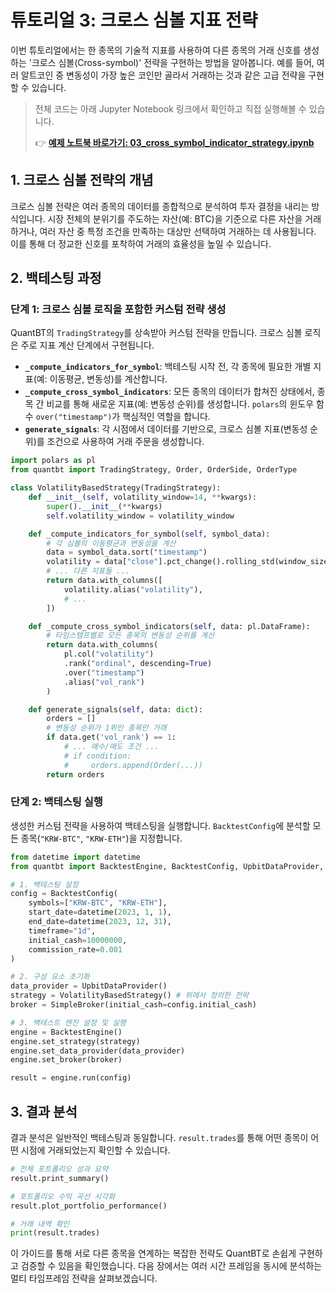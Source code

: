 # 튜토리얼 3: 크로스 심볼 지표 전략

이번 튜토리얼에서는 한 종목의 기술적 지표를 사용하여 다른 종목의 거래 신호를 생성하는 '크로스 심볼(Cross-symbol)' 전략을 구현하는 방법을 알아봅니다. 예를 들어, 여러 알트코인 중 변동성이 가장 높은 코인만 골라서 거래하는 것과 같은 고급 전략을 구현할 수 있습니다.

> 전체 코드는 아래 Jupyter Notebook 링크에서 확인하고 직접 실행해볼 수 있습니다.
>
> 👉 **[예제 노트북 바로가기: 03_cross_symbol_indicator_strategy.ipynb](../examples/03_cross_symbol_indicator_strategy.ipynb)**

## 1. 크로스 심볼 전략의 개념

크로스 심볼 전략은 여러 종목의 데이터를 종합적으로 분석하여 투자 결정을 내리는 방식입니다. 시장 전체의 분위기를 주도하는 자산(예: BTC)을 기준으로 다른 자산을 거래하거나, 여러 자산 중 특정 조건을 만족하는 대상만 선택하여 거래하는 데 사용됩니다. 이를 통해 더 정교한 신호를 포착하여 거래의 효율성을 높일 수 있습니다.

## 2. 백테스팅 과정

### 단계 1: 크로스 심볼 로직을 포함한 커스텀 전략 생성

QuantBT의 `TradingStrategy`를 상속받아 커스텀 전략을 만듭니다. 크로스 심볼 로직은 주로 지표 계산 단계에서 구현됩니다.

- **`_compute_indicators_for_symbol`**: 백테스팅 시작 전, 각 종목에 필요한 개별 지표(예: 이동평균, 변동성)를 계산합니다.
- **`_compute_cross_symbol_indicators`**: 모든 종목의 데이터가 합쳐진 상태에서, 종목 간 비교를 통해 새로운 지표(예: 변동성 순위)를 생성합니다. `polars`의 윈도우 함수 `over("timestamp")`가 핵심적인 역할을 합니다.
- **`generate_signals`**: 각 시점에서 데이터를 기반으로, 크로스 심볼 지표(변동성 순위)를 조건으로 사용하여 거래 주문을 생성합니다.

```python
import polars as pl
from quantbt import TradingStrategy, Order, OrderSide, OrderType

class VolatilityBasedStrategy(TradingStrategy):
    def __init__(self, volatility_window=14, **kwargs):
        super().__init__(**kwargs)
        self.volatility_window = volatility_window

    def _compute_indicators_for_symbol(self, symbol_data):
        # 각 심볼의 이동평균과 변동성을 계산
        data = symbol_data.sort("timestamp")
        volatility = data["close"].pct_change().rolling_std(window_size=self.volatility_window)
        # ... 다른 지표들 ...
        return data.with_columns([
            volatility.alias("volatility"),
            # ...
        ])

    def _compute_cross_symbol_indicators(self, data: pl.DataFrame):
        # 타임스탬프별로 모든 종목의 변동성 순위를 계산
        return data.with_columns(
            pl.col("volatility")
            .rank("ordinal", descending=True)
            .over("timestamp")
            .alias("vol_rank")
        )

    def generate_signals(self, data: dict):
        orders = []
        # 변동성 순위가 1위인 종목만 거래
        if data.get('vol_rank') == 1:
            # ... 매수/매도 조건 ...
            # if condition:
            #     orders.append(Order(...))
        return orders
```

### 단계 2: 백테스팅 실행

생성한 커스텀 전략을 사용하여 백테스팅을 실행합니다. `BacktestConfig`에 분석할 모든 종목(`"KRW-BTC"`, `"KRW-ETH"`)을 지정합니다.

```python
from datetime import datetime
from quantbt import BacktestEngine, BacktestConfig, UpbitDataProvider, SimpleBroker

# 1. 백테스팅 설정
config = BacktestConfig(
    symbols=["KRW-BTC", "KRW-ETH"],
    start_date=datetime(2023, 1, 1),
    end_date=datetime(2023, 12, 31),
    timeframe="1d",
    initial_cash=10000000,
    commission_rate=0.001
)

# 2. 구성 요소 초기화
data_provider = UpbitDataProvider()
strategy = VolatilityBasedStrategy() # 위에서 정의한 전략
broker = SimpleBroker(initial_cash=config.initial_cash)

# 3. 백테스트 엔진 설정 및 실행
engine = BacktestEngine()
engine.set_strategy(strategy)
engine.set_data_provider(data_provider)
engine.set_broker(broker)

result = engine.run(config)
```

## 3. 결과 분석

결과 분석은 일반적인 백테스팅과 동일합니다. `result.trades`를 통해 어떤 종목이 어떤 시점에 거래되었는지 확인할 수 있습니다.

```python
# 전체 포트폴리오 성과 요약
result.print_summary()

# 포트폴리오 수익 곡선 시각화
result.plot_portfolio_performance()

# 거래 내역 확인
print(result.trades)
```

이 가이드를 통해 서로 다른 종목을 연계하는 복잡한 전략도 QuantBT로 손쉽게 구현하고 검증할 수 있음을 확인했습니다. 다음 장에서는 여러 시간 프레임을 동시에 분석하는 멀티 타임프레임 전략을 살펴보겠습니다. 